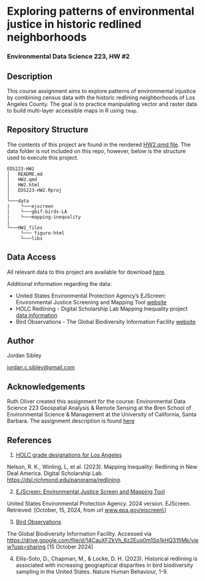 # Exploring patterns of environmental justice in historic redlined neighborhoods

### Environmental Data Science 223, HW #2


## Description 

This course assignment aims to explore patterns of environmental injustice by combining census data with the historic redlining neighborhoods of Los Angeles County. The goal is to practice manipulating vector and raster data to build multi-layer accessible maps in R using `tmap`.  

## Repository Structure

The contents of this project are found in the rendered [HW2.qmd file](https://github.com/eds223-fall-2024-org/hw2-jordancsibley/blob/main/HW2.qmd). The data folder is not included on this repo, however, below is the structure used to execute this project. 

```
EDS223-HW2
│   README.md
│   HW2.qmd
|   HW2.html
│   EDS223-HW2.Rproj    
│
└───data
|    └───ejscreen
|    └───gbif-birds-LA
|    └───mapping-inequality
|  
└───HW2_files
     └─── figure-html
     └───libs
```

## Data Access 

All relevant data to this project are available for download [here](https://drive.google.com/file/d/14CauXFZkVh_6z2Euq0m1Sq1kHQ31fiMk/view?usp=drive_link).

Additional information regarding the data: 

-  United States Environmental Protection Agency’s EJScreen: Environmental Justice Screening and Mapping Tool [website](https://www.epa.gov/ejscreen/purposes-and-uses-ejscreen)
- HOLC Redlining - Digital Scholarship Lab Mapping Inequality project [data information](https://dsl.richmond.edu/panorama/redlining/data)
- Bird Observations - The Global Biodiversity Information Facility [website](https://www.gbif.org/)

## Author 

Jordan Sibley 

jordan.c.sibley@gmail.com 

## Acknowledgements

Ruth Oliver created this assignment for the course: Environmental Data Science 223 Geospatial Analysis & Remote Sensing at the Bren School of Environmental Science & Management at the University of California, Santa Barbara. The assignment description is found [here](https://eds-223-geospatial.github.io/assignments/HW2.html)

## References 

1.  [HOLC grade designations for Los Angeles](https://dsl.richmond.edu/panorama/redlining/data/CA-LosAngeles)

Nelson, R. K., Winling, L, et al. (2023). Mapping Inequality: Redlining in New Deal America. Digital Scholarship Lab. https://dsl.richmond.edu/panorama/redlining.

2.  [EJScreen: Environmental Justice Screen and Mapping Tool](https://www.epa.gov/ejscreen)

United States Environmental Protection Agency. 2024 version. EJScreen. Retrieved: \[October, 15, 2024, from url www.epa.gov/ejscreen\]

3.  [Bird Observations](https://www.gbif.org/)

The Global Biodiversity Information Facility. Accessed via https://drive.google.com/file/d/14CauXFZkVh_6z2Euq0m1Sq1kHQ31fiMk/view?usp=sharing \[15 October 2024\]

4.  Ellis-Soto, D., Chapman, M., & Locke, D. H. (2023). Historical redlining is associated with increasing geographical disparities in bird biodiversity sampling in the United States. Nature Human Behaviour, 1-9.




